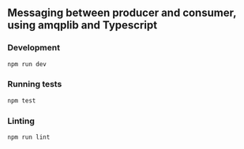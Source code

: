 ## Messaging between producer and consumer, using amqplib and Typescript

### Development

```bash
npm run dev
```

### Running tests

```bash
npm test
```

### Linting

```bash
npm run lint
```